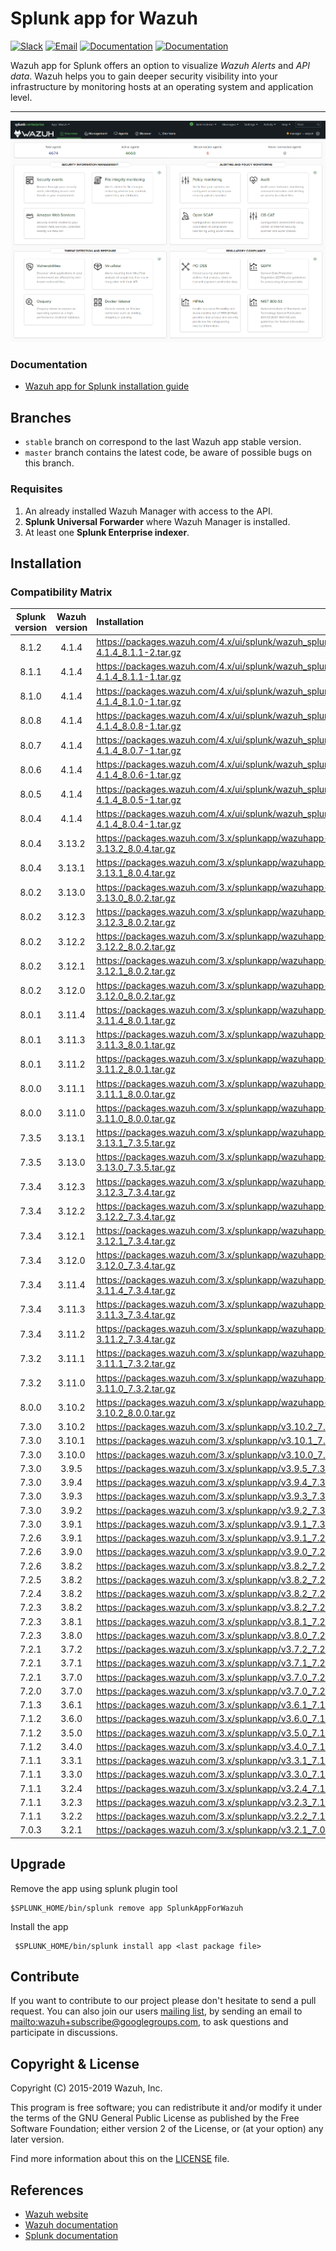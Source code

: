# Splunk app for Wazuh

[![Slack](https://img.shields.io/badge/slack-join-blue.svg)](https://wazuh.com/community/join-us-on-slack/)
[![Email](https://img.shields.io/badge/email-join-blue.svg)](https://groups.google.com/forum/#!forum/wazuh)
[![Documentation](https://img.shields.io/badge/docs-view-green.svg)](https://documentation.wazuh.com)
[![Documentation](https://img.shields.io/badge/web-view-green.svg)](https://wazuh.com)

Wazuh app for Splunk offers an option to visualize _Wazuh Alerts_ and _API data_. Wazuh helps you to gain deeper security visibility into your infrastructure by monitoring hosts at an operating system and application level.

---

![Overview](../SplunkOverview.png)

### Documentation

- [Wazuh app for Splunk installation guide](https://documentation.wazuh.com/current/installation-guide/installing-splunk/index.html)

## Branches

- `stable` branch on correspond to the last Wazuh app stable version.
- `master` branch contains the latest code, be aware of possible bugs on this branch.

### Requisites

1. An already installed Wazuh Manager with access to the API.
2. **Splunk Universal Forwarder** where Wazuh Manager is installed.
3. At least one **Splunk Enterprise indexer**.

## Installation 

### Compatibility Matrix

| Splunk version | Wazuh version     | Installation                                                   |
| :------------: | :---------------: | :--------------------------------------------------------------|
|      8.1.2     |       4.1.4       | <https://packages.wazuh.com/4.x/ui/splunk/wazuh_splunk-4.1.4_8.1.1-2.tar.gz>  |
|      8.1.1     |       4.1.4       | <https://packages.wazuh.com/4.x/ui/splunk/wazuh_splunk-4.1.4_8.1.1-1.tar.gz>  |
|      8.1.0     |       4.1.4       | <https://packages.wazuh.com/4.x/ui/splunk/wazuh_splunk-4.1.4_8.1.0-1.tar.gz>  |
|      8.0.8     |       4.1.4       | <https://packages.wazuh.com/4.x/ui/splunk/wazuh_splunk-4.1.4_8.0.8-1.tar.gz>  |
|      8.0.7     |       4.1.4       | <https://packages.wazuh.com/4.x/ui/splunk/wazuh_splunk-4.1.4_8.0.7-1.tar.gz>  |
|      8.0.6     |       4.1.4       | <https://packages.wazuh.com/4.x/ui/splunk/wazuh_splunk-4.1.4_8.0.6-1.tar.gz>  |
|      8.0.5     |       4.1.4       | <https://packages.wazuh.com/4.x/ui/splunk/wazuh_splunk-4.1.4_8.0.5-1.tar.gz>  |
|      8.0.4     |       4.1.4       | <https://packages.wazuh.com/4.x/ui/splunk/wazuh_splunk-4.1.4_8.0.4-1.tar.gz>  |
|      8.0.4     |       3.13.2      | <https://packages.wazuh.com/3.x/splunkapp/wazuhapp-splunk-3.13.2_8.0.4.tar.gz> |
|      8.0.4     |       3.13.1      | <https://packages.wazuh.com/3.x/splunkapp/wazuhapp-splunk-3.13.1_8.0.4.tar.gz> |
|      8.0.2     |       3.13.0      | <https://packages.wazuh.com/3.x/splunkapp/wazuhapp-splunk-3.13.0_8.0.2.tar.gz> |
|      8.0.2     |       3.12.3      | <https://packages.wazuh.com/3.x/splunkapp/wazuhapp-splunk-3.12.3_8.0.2.tar.gz> |
|      8.0.2     |       3.12.2      | <https://packages.wazuh.com/3.x/splunkapp/wazuhapp-splunk-3.12.2_8.0.2.tar.gz> |
|      8.0.2     |       3.12.1      | <https://packages.wazuh.com/3.x/splunkapp/wazuhapp-splunk-3.12.1_8.0.2.tar.gz> |
|      8.0.2     |       3.12.0      | <https://packages.wazuh.com/3.x/splunkapp/wazuhapp-splunk-3.12.0_8.0.2.tar.gz> |
|      8.0.1     |       3.11.4      | <https://packages.wazuh.com/3.x/splunkapp/wazuhapp-splunk-3.11.4_8.0.1.tar.gz> |
|      8.0.1     |       3.11.3      | <https://packages.wazuh.com/3.x/splunkapp/wazuhapp-splunk-3.11.3_8.0.1.tar.gz> |
|      8.0.1     |       3.11.2      | <https://packages.wazuh.com/3.x/splunkapp/wazuhapp-splunk-3.11.2_8.0.1.tar.gz> |
|      8.0.0     |       3.11.1      | <https://packages.wazuh.com/3.x/splunkapp/wazuhapp-splunk-3.11.1_8.0.0.tar.gz> |
|      8.0.0     |       3.11.0      | <https://packages.wazuh.com/3.x/splunkapp/wazuhapp-splunk-3.11.0_8.0.0.tar.gz> |
|      7.3.5     |       3.13.1      | <https://packages.wazuh.com/3.x/splunkapp/wazuhapp-splunk-3.13.1_7.3.5.tar.gz> |
|      7.3.5     |       3.13.0      | <https://packages.wazuh.com/3.x/splunkapp/wazuhapp-splunk-3.13.0_7.3.5.tar.gz> |
|      7.3.4     |       3.12.3      | <https://packages.wazuh.com/3.x/splunkapp/wazuhapp-splunk-3.12.3_7.3.4.tar.gz> |
|      7.3.4     |       3.12.2      | <https://packages.wazuh.com/3.x/splunkapp/wazuhapp-splunk-3.12.2_7.3.4.tar.gz> |
|      7.3.4     |       3.12.1      | <https://packages.wazuh.com/3.x/splunkapp/wazuhapp-splunk-3.12.1_7.3.4.tar.gz> |
|      7.3.4     |       3.12.0      | <https://packages.wazuh.com/3.x/splunkapp/wazuhapp-splunk-3.12.0_7.3.4.tar.gz> |
|      7.3.4     |       3.11.4      | <https://packages.wazuh.com/3.x/splunkapp/wazuhapp-splunk-3.11.4_7.3.4.tar.gz> |
|      7.3.4     |       3.11.3      | <https://packages.wazuh.com/3.x/splunkapp/wazuhapp-splunk-3.11.3_7.3.4.tar.gz> |
|      7.3.4     |       3.11.2      | <https://packages.wazuh.com/3.x/splunkapp/wazuhapp-splunk-3.11.2_7.3.4.tar.gz> |
|      7.3.2     |       3.11.1      | <https://packages.wazuh.com/3.x/splunkapp/wazuhapp-splunk-3.11.1_7.3.2.tar.gz> |
|      7.3.2     |       3.11.0      | <https://packages.wazuh.com/3.x/splunkapp/wazuhapp-splunk-3.11.0_7.3.2.tar.gz> |
|      8.0.0     |       3.10.2      | <https://packages.wazuh.com/3.x/splunkapp/wazuhapp-splunk-3.10.2_8.0.0.tar.gz> |
|      7.3.0     |       3.10.2      | <https://packages.wazuh.com/3.x/splunkapp/v3.10.2_7.3.0.tar.gz> |
|      7.3.0     |       3.10.1      | <https://packages.wazuh.com/3.x/splunkapp/v3.10.1_7.3.0.tar.gz> |
|      7.3.0     |       3.10.0      | <https://packages.wazuh.com/3.x/splunkapp/v3.10.0_7.3.0.tar.gz> |
|      7.3.0     |       3.9.5       | <https://packages.wazuh.com/3.x/splunkapp/v3.9.5_7.3.0.tar.gz> |
|      7.3.0     |       3.9.4       | <https://packages.wazuh.com/3.x/splunkapp/v3.9.4_7.3.0.tar.gz> |
|      7.3.0     |       3.9.3       | <https://packages.wazuh.com/3.x/splunkapp/v3.9.3_7.3.0.tar.gz> |
|      7.3.0     |       3.9.2       | <https://packages.wazuh.com/3.x/splunkapp/v3.9.2_7.3.0.tar.gz> |
|      7.3.0     |       3.9.1       | <https://packages.wazuh.com/3.x/splunkapp/v3.9.1_7.3.0.tar.gz> |
|      7.2.6     |       3.9.1       | <https://packages.wazuh.com/3.x/splunkapp/v3.9.1_7.2.6.tar.gz> |
|      7.2.6     |       3.9.0       | <https://packages.wazuh.com/3.x/splunkapp/v3.9.0_7.2.6.tar.gz> |
|      7.2.6     |       3.8.2       | <https://packages.wazuh.com/3.x/splunkapp/v3.8.2_7.2.6.tar.gz> |
|      7.2.5     |       3.8.2       | <https://packages.wazuh.com/3.x/splunkapp/v3.8.2_7.2.5.tar.gz> |
|      7.2.4     |       3.8.2       | <https://packages.wazuh.com/3.x/splunkapp/v3.8.2_7.2.4.tar.gz> |
|      7.2.3     |       3.8.2       | <https://packages.wazuh.com/3.x/splunkapp/v3.8.2_7.2.3.tar.gz> |
|      7.2.3     |       3.8.1       | <https://packages.wazuh.com/3.x/splunkapp/v3.8.1_7.2.3.tar.gz> |
|      7.2.3     |       3.8.0       | <https://packages.wazuh.com/3.x/splunkapp/v3.8.0_7.2.3.tar.gz> |
|      7.2.1     |       3.7.2       | <https://packages.wazuh.com/3.x/splunkapp/v3.7.2_7.2.1.tar.gz> |
|      7.2.1     |       3.7.1       | <https://packages.wazuh.com/3.x/splunkapp/v3.7.1_7.2.1.tar.gz> |
|      7.2.1     |       3.7.0       | <https://packages.wazuh.com/3.x/splunkapp/v3.7.0_7.2.1.tar.gz> |
|      7.2.0     |       3.7.0       | <https://packages.wazuh.com/3.x/splunkapp/v3.7.0_7.2.0.tar.gz> |
|      7.1.3     |       3.6.1       | <https://packages.wazuh.com/3.x/splunkapp/v3.6.1_7.1.3.tar.gz> |
|      7.1.2     |       3.6.0       | <https://packages.wazuh.com/3.x/splunkapp/v3.6.0_7.1.2.tar.gz> |
|      7.1.2     |       3.5.0       | <https://packages.wazuh.com/3.x/splunkapp/v3.5.0_7.1.2.tar.gz> |
|      7.1.2     |       3.4.0       | <https://packages.wazuh.com/3.x/splunkapp/v3.4.0_7.1.2.tar.gz> |
|      7.1.1     |       3.3.1       | <https://packages.wazuh.com/3.x/splunkapp/v3.3.1_7.1.1.tar.gz> |
|      7.1.1     |       3.3.0       | <https://packages.wazuh.com/3.x/splunkapp/v3.3.0_7.1.1.tar.gz> |
|      7.1.1     |       3.2.4       | <https://packages.wazuh.com/3.x/splunkapp/v3.2.4_7.1.1.tar.gz> |
|      7.1.1     |       3.2.3       | <https://packages.wazuh.com/3.x/splunkapp/v3.2.3_7.1.1.tar.gz> |
|      7.1.1     |       3.2.2       | <https://packages.wazuh.com/3.x/splunkapp/v3.2.2_7.1.1.tar.gz> |
|      7.0.3     |       3.2.1       | <https://packages.wazuh.com/3.x/splunkapp/v3.2.1_7.0.3.tar.gz> |


## Upgrade

Remove the app using splunk plugin tool

    $SPLUNK_HOME/bin/splunk remove app SplunkAppForWazuh

Install the app

     $SPLUNK_HOME/bin/splunk install app <last package file>

## Contribute

If you want to contribute to our project please don't hesitate to send a pull request. You can also join our users [mailing list](https://groups.google.com/d/forum/wazuh), by sending an email to <mailto:wazuh+subscribe@googlegroups.com>, to ask questions and participate in discussions.

## Copyright & License

Copyright (C) 2015-2019 Wazuh, Inc.

This program is free software; you can redistribute it and/or modify it under the terms of the GNU General Public License as published by the Free Software Foundation; either version 2 of the License, or (at your option) any later version.

Find more information about this on the [LICENSE](LICENSE) file.

## References

- [Wazuh website](https://wazuh.com)
- [Wazuh documentation](https://documentation.wazuh.com)
- [Splunk documentation](http://docs.splunk.com/Documentation)
